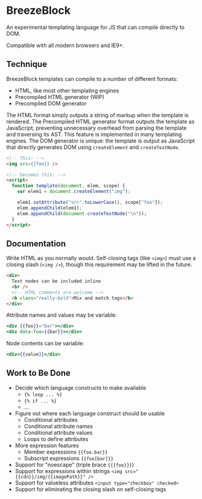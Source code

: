 # BreezeBlock

An experimental templating language for JS that can compile directly to DOM.

Compatible with all modern browsers and IE9+.


## Technique

BreezeBlock templates can compile to a number of different formats:

- HTML, like most other templating engines
- Precompiled HTML generator (WIP)
- Precompiled DOM generator


The HTML format simply outputs a string of markup when the template is rendered. The Precompiled HTML generator format outputs the template as JavaScript, preventing unnecessary overhead from parsing the template and traversing its AST. This feature is implemented in many templating engines. The DOM generator is unique: the template is output as JavaScript that directly generates DOM using `createElement` and `createTextNode`.

```html
<!-- This: -->
<img src={{foo}} />

<!-- becomes this: -->
<script>
  function template(document, elem, scope) {
    var elem1 = document.createElement("img");

    elem1.setAttribute("src".toLowerCase(), scope["foo"]);
    elem.appendChild(elem1);
    elem.appendChild(document.createTextNode("\n"));
  }
</script>
```


## Documentation

Write HTML as you normally would. Self-closing tags (like `<img>`) must use a closing slash (`<img />`), though this requirement may be lifted in the future.


```html
<div>
  Text nodes can be included inline
  <br />
  <!-- HTML comments are welcome -->
  <b class="really-bold">Mix and match tags</b>
</div>
```


Attribute names and values may be variable:

```mustache
<div {{foo}}="bar"></div>
<div data-foo={{bar}}></div>
```


Node contents can be variable:

```mustache
<div>{{value}}</div>
```


## Work to Be Done

- Decide which language constructs to make available
  - `{% loop ... %}`
  - `{% if ... %}`
  - ...
- Figure out where each language construct should be usable
  - Conditional attributes
  - Conditional attribute names
  - Conditional attribute values
  - Loops to define attributes
- More expression features
  - Member expressions `{{foo.bar}}`
  - Subscript expressions `{{foo[bar]}}`
- Support for "noescape" (triple brace `{{{foo}}}`)
- Support for expressions within strings `<img src="{{cdn}}/img/{{imagePath}}" />`
- Support for valueless attributes `<input type="checkbox" checked>`
- Support for eliminating the closing slash on self-closing tags
